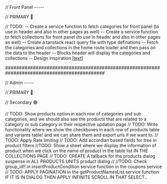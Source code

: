 // Front Panel -----

// PRIMARY 🔴

// TODO: 
	-- Create a service function to fetch categories for front panel (to use in header and also in other pages as well)
	-- Create a service function to fetch collections for front panel (to use in header and also in other pages as well)
	-- Create a tanstack react query file with type definations
	-- Fetch the categories and collections in the home route loader and then pass on the data to the header
	-- Blocks header will display the categories and collections
	-- Design inspiration [[text](https://www.ismailsclothing.com/)]


############################################################################################


// Admin -----

// PRIMARY 🔴


// Secondary 🟢

// TODO: Show products option in each row of categories and sub categories, and we should also
see the products that are related to a category or sub category in their respective updation page
// TODO: Write functionality where we show the checkboxes in each row of products table and variants table! and we can
share them and export urls if we want to.
// TODO: Apply Rate limiting
// TODO: Add accordian based fields for tree in product filters
//TODO: Show a sheet where we display the information of product when we click on the name of product in the table list IN THE COLLECTIONS PAGE
// TODO: CREATE A fallback for the products dialog suspense in ALL PRODUCTS UNITS product dialog
// //TODO: Check group_id!! in insertProductCondition service function in the coupons service
// TODO: APPLY PAGINATION in the getProductNamesList service function IF IT IS IN DIALOG THEN APPLY INFINITE SCROLL IN THAT SELECT..